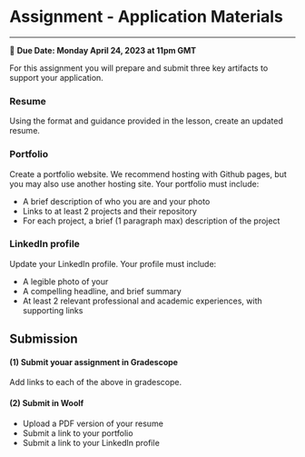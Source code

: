 # Assignment - Application Materials
-----
<aside>
  
  📝 **Due Date: Monday April 24, 2023 at 11pm GMT**
 
</aside>

For this assignment you will prepare and submit three key artifacts to support your application. 

### Resume
Using the format and guidance provided in the lesson, create an updated resume.

### Portfolio
Create a portfolio website. We recommend hosting with Github pages, but you may also use another hosting site. Your portfolio must include:
- A brief description of who you are and your photo
- Links to at least 2 projects and their repository
- For each project, a brief (1 paragraph max) description of the project 

### LinkedIn profile
Update your LinkedIn profile. Your profile must include:
- A legible photo of your
- A compelling headline, and brief summary
- At least 2 relevant professional and academic experiences, with supporting links

## Submission

#### (1) Submit youar assignment in Gradescope
Add links to each of the above in gradescope. 

#### (2) Submit in Woolf
- Upload a PDF version of your resume
- Submit a link to your portfolio
- Submit a link to your LinkedIn profile

